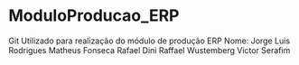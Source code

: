 # ModuloProducao_ERP
Git Utilizado para realização do módulo de produção ERP
Nome: 
 Jorge Luis Rodrigues
 Matheus Fonseca 
 Rafael Dini
 Raffael Wustemberg
 Victor Serafim
